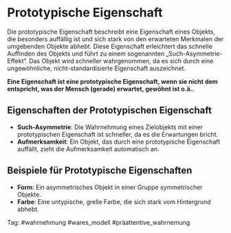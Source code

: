 
# Prototypische Eigenschaft

Die prototypische Eigenschaft beschreibt eine Eigenschaft eines Objekts, die besonders auffällig ist und sich stark von den erwarteten Merkmalen der umgebenden Objekte abhebt. Diese Eigenschaft erleichtert das schnelle Auffinden des Objekts und führt zu einem sogenannten „Such-Asymmetrie-Effekt“. Das Objekt wird schneller wahrgenommen, da es sich durch eine ungewöhnliche, nicht-standardisierte Eigenschaft auszeichnet.

**Eine Eigenschaft ist eine prototypische Eigenschaft, wenn sie nicht dem entspricht, was der Mensch (gerade) erwartet, gewöhnt 
ist o.ä..**
## Eigenschaften der Prototypischen Eigenschaft
- **Such-Asymmetrie**: Die Wahrnehmung eines Zielobjekts mit einer prototypischen Eigenschaft ist schneller, da es die Erwartungen bricht.
- **Aufmerksamkeit**: Ein Objekt, das durch eine prototypische Eigenschaft auffällt, zieht die Aufmerksamkeit automatisch an.

## Beispiele für Prototypische Eigenschaften
- **Form**: Ein asymmetrisches Objekt in einer Gruppe symmetrischer Objekte.
- **Farbe**: Eine untypische, grelle Farbe, die sich stark vom Hintergrund abhebt.

Tag: #wahrnehmung #wares_modell #präattentive_wahrnemung

